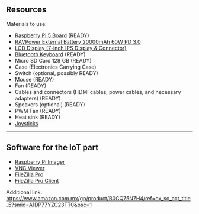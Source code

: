 ## Resources

Materials to use:
* [Raspberry Pi 5 Board](https://www.amazon.com.mx/Vilros-Raspberry-refrigeraci%C3%B3n-alimentaci%C3%B3n-precargada/dp/B0CTTJLV1B/ref=pb_allspark_dp_sims_pao_desktop_session_based_d_sccl_3_2/135-2738396-1012411?pd_rd_i=B0CTTJLV1B) (READY)
* [RAVPower External Battery 20000mAh 60W PD 3.0](https://es.aliexpress.com/item/1005008231886488.html?spm=a2g0o.productlist.main.13.194b5IWH5IWHmR&algo_pvid=556a21a7-c05b-42f1-a00b-933d780c72fe&utparam-url=scene%3Asearch%7Cquery_from%3A)
* [LCD Display (7-inch IPS Display & Connector)](https://www.amazon.com.mx/iPistBit-Pantalla-Pulgadas-Raspberry-Controlador/dp/B0CRRB1GFN/ref=sr_1_1?__mk_es_MX=%C3%85M%C3%85%C5%BD%C3%95%C3%91&s=electronics&sr=1-1&ufe=app_do%3Aamzn1.fos.242f5c11-6cfd-40d6-91f6-be3d1974080c)
* [Bluetooth Keyboard](https://www.amazon.com.mx/Yoidesu-Bluetooth-Ultrafino-Inalambrico%EF%BC%8CTijeras-Touchpad/dp/B07QN2F1CS/ref=sr_1_2?__mk_es_MX=%C3%85M%C3%85%C5%BD%C3%95%C3%91&s=electronics&sr=1-2&ufe=app_do%3Aamzn1.fos.242f5c11-6cfd-40d6-91f6-be3d1974080c) (READY)
* Micro SD Card 128 GB (READY)
* Case (Electronics Carrying Case)
* Switch (optional, possibly READY)
* Mouse (READY)
* Fan (READY)
* Cables and connectors (HDMI cables, power cables, and necessary adapters) (READY)
* Speakers (optional) (READY)
* PWM Fan (READY)
* Heat sink (READY)
* [Joysticks](https://es.aliexpress.com/item/1005007498682143.html?spm=a2g0o.productlist.main.119.7b2f1d28AJRcQF&algo_pvid=cb3f394f-932b-4a3a-8f59-25e3bccdcb78&utparam-url=scene%3Asearch%7Cquery_from%3A)

---

## Software for the IoT part
- [Raspberry Pi Imager](https://www.raspberrypi.com/software/)
- [VNC Viewer](https://www.realvnc.com/es/connect/download/viewer/)
- [FileZilla Pro](https://filezilla-project.org/)
- [FileZilla Pro Client](https://filezilla-project.org/download.php?type=client)

Additional link:  
https://www.amazon.com.mx/gp/product/B0CQ75N7H4/ref=ox_sc_act_title_5?smid=A1DP77YZC23TT0&psc=1

